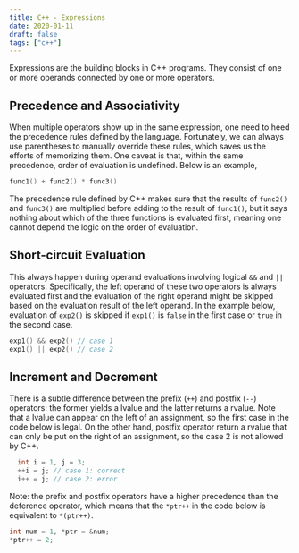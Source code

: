 ```yaml
---
title: C++ - Expressions
date: 2020-01-11
draft: false
tags: ["c++"]
---
```


Expressions are the building blocks in C++ programs.
They consist of one or more operands connected by one or more operators.

## Precedence and Associativity

When multiple operators show up in the same expression, one need to heed the precedence rules defined by the language.
Fortunately, we can always use parentheses to manually override these rules, which saves us the efforts of memorizing them.
One caveat is that, within the same precedence, order of evaluation is undefined.
Below is an example,

```cpp
func1() + func2() * func3()
```

The precedence rule defined by C++ makes sure that the results of `func2()` and `func3()` are multiplied before adding to the result of `func1()`, but it says nothing about which of the three functions is evaluated first, meaning one cannot depend the logic on the order of evaluation.

## Short-circuit Evaluation

This always happen during operand evaluations involving logical `&&` and `||` operators.
Specifically, the left operand of these two operators is always evaluated first and the evaluation of the right operand might be skipped based on the evaluation result of the left operand.
In the example below, evaluation of `exp2()` is skipped if `exp1()` is `false` in the first case or `true` in the second case.

```cpp
exp1() && exp2() // case 1
exp1() || exp2() // case 2
```

## Increment and Decrement

There is a subtle difference between the prefix (`++`) and postfix (`--`) operators: the former yields a lvalue and the latter returns a rvalue.
Note that a lvalue can appear on the left of an assignment, so the first case in the code below is legal.
On the other hand, postfix operator return a rvalue that can only be put on the right of an assignment, so the case 2 is not allowed by C++.

```cpp
  int i = 1, j = 3;
  ++i = j; // case 1: correct
  i++ = j; // case 2: error
```

Note: the prefix and postfix operators have a higher precedence than the deference operator, which means that the `*ptr++` in the code below is equivalent to `*(ptr++)`.

```cpp
int num = 1, *ptr = &num;
*ptr++ = 2;
```
